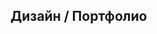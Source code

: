 ## Дизайн / Портфолио

<div align="center" width="100%">
<!--    <img width="60%" src="/images/portfolio.png"/> -->
</div>
